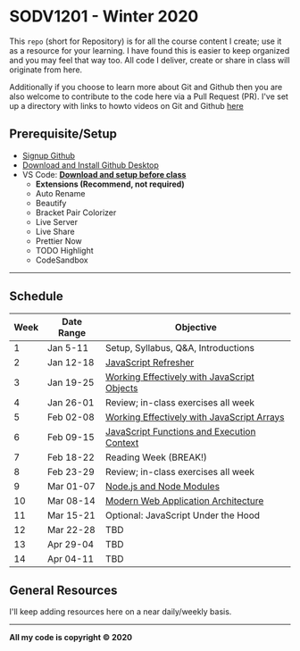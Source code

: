 # SODV1201 - Winter 2020

This `repo` (short for Repository) is for all the course content I create; use it as a resource for your learning. I have found this is easier to keep organized and you may feel that way too. All code I deliver, create or share in class will originate from here.

Additionally if you choose to learn more about Git and Github then you are also welcome to contribute to the code here via a Pull Request (PR). I've set up a directory with links to howto videos on Git and Github [here](/master-resources/github)

## Prerequisite/Setup

* [Signup Github](https://github.com/)
* [Download and Install Github Desktop](https://desktop.github.com/)
* VS Code: [__Download and setup before class__](https://code.visualstudio.com/Download)
  * __Extensions (Recommend, not required)__
  * Auto Rename
  * Beautify
  * Bracket Pair Colorizer
  * Live Server
  * Live Share
  * Prettier Now
  * TODO Highlight
  * CodeSandbox

---

## Schedule

| Week | Date Range | Objective |
| ---------------- | ---------------- | ---------------- |
| 1 | Jan 5-11 | Setup, Syllabus, Q&A, Introductions
| 2 | Jan 12-18 | [JavaScript Refresher](./Refresher)
| 3 | Jan 19-25 | [Working Effectively with JavaScript Objects](./Objects)
| 4 | Jan 26-01 | Review; in-class exercises all week
| 5 | Feb 02-08 | [Working Effectively with JavaScript Arrays](./Arrays)
| 6 | Feb 09-15 | [JavaScript Functions and Execution Context](./Functions)
| 7 | Feb 18-22 | Reading Week (BREAK!)
| 8 | Feb 23-29 | Review; in-class exercises all week
| 9 | Mar 01-07 | [Node.js and Node Modules](./Node)
| 10 | Mar 08-14 | [Modern Web Application Architecture](./WebApp)
| 11 | Mar 15-21 | Optional: JavaScript Under the Hood
| 12 | Mar 22-28 | TBD
| 13 | Apr 29-04 | TBD
| 14 | Apr 04-11 | TBD

## General Resources

I'll keep adding resources here on a near daily/weekly basis.

---

__All my code is copyright &#169; 2020__
